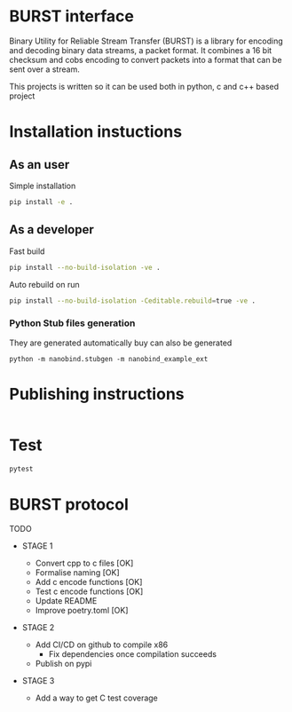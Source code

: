 # BURST interface 
Binary Utility for Reliable Stream Transfer (BURST) is a library for encoding and decoding binary data streams, a packet format.
It combines a 16 bit checksum and cobs encoding to convert packets into a format that can be sent over a stream.

This projects is written so it can be used both in python, c and c++ based project

# Installation instuctions

## As an user

Simple installation
```sh
pip install -e .
```

## As a developer

Fast build
```sh
pip install --no-build-isolation -ve .
```

Auto rebuild on run
```sh
pip install --no-build-isolation -Ceditable.rebuild=true -ve .
```


### Python Stub files generation

They are generated automatically buy can also be generated 

```
python -m nanobind.stubgen -m nanobind_example_ext
```

# Publishing instructions

```

```

# Test

```sh
pytest
```

# BURST protocol
TODO
* STAGE 1
    * Convert cpp to c files [OK]
    * Formalise naming [OK]
    * Add c encode functions [OK]
    * Test c encode functions [OK]
    * Update README 
    * Improve poetry.toml   [OK]


* STAGE 2
    * Add CI/CD on github to compile x86
       * Fix dependencies once compilation succeeds
    * Publish on pypi
* STAGE 3
    * Add a way to get C test coverage




